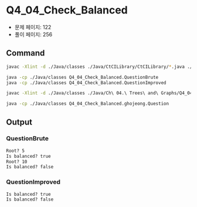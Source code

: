 # Q4_04_Check_Balanced

- 문제 페이지: 122
- 풀이 페이지: 256

## Command

```sh
javac -Xlint -d ./Java/classes ./Java/CtCILibrary/CtCILibrary/*.java ./Java/Ch\ 04.\ Trees\ and\ Graphs/Q4_04_Check_Balanced/*.java

java -cp ./Java/classes Q4_04_Check_Balanced.QuestionBrute
java -cp ./Java/classes Q4_04_Check_Balanced.QuestionImproved
```

```sh
javac -Xlint -d ./Java/classes ./Java/Ch\ 04.\ Trees\ and\ Graphs/Q4_04_Check_Balanced/ghojeong/*.java

java -cp ./Java/classes Q4_04_Check_Balanced.ghojeong.Question
```

## Output

### QuestionBrute

```txt
Root? 5
Is balanced? true
Root? 10
Is balanced? false
```

### QuestionImproved

```txt
Is balanced? true
Is balanced? false
```
